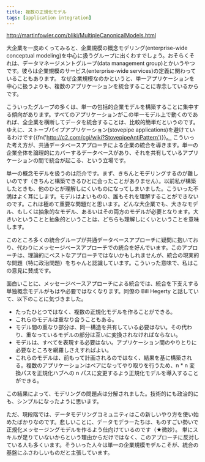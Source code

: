 ```yaml
---
title: 複数の正規化モデル
tags: [application integration]
---
```


http://martinfowler.com/bliki/MultipleCanonicalModels.html

大企業を一皮めくってみると、企業規模の概念モデリング(enterprise-wide conceptual modeling)を中心に扱うグループに出くわすでしょう。おそらくそれは、データマネージメントグループ(data management group)とかいうやつです。彼らは企業規模のサービス(enterprise-wide services)の定義に関わっていることもあります。
なぜ企業規模なのかというと、単一アプリケーションを中心に扱うよりも、複数のアプリケーションを統合することに専念しているからです。

こういったグループの多くは、単一の包括的企業モデルを構築することに集中する傾向があります。すべてのアプリケーションがこの単一モデル上で動くのであれば、全企業を横断してデータを統合することは、比較的簡単だというのです。ゆえに、ストーブパイプアプリケーション(stovepipe applications)を避けているわけです{{fn('http://c2.com/cgi/wiki?StovepipeAntiPattern')}}。
こういった考え方が、共通データベースアプローチによる企業の統合を導きます。単一の企業全体を論理的にカバーするデータベースがあり、それを共有しているアプリケーションの間で統合が起こる、という立場です。

単一の概念モデルを扱うのは厄介です。まず、きちんとモデリングするのが難しいのです（きちんと構築できるひとに会ったことがありません）。以前私が構築したときも、他のひとが理解しにくいものになってしまいました。こういった不満はよく耳にします。モデルはよいものの、誰もそれを理解することができないのです。これは極めて重要な問題だと思います。どんな大企業でも、大きなモデル、もしくは抽象的なモデル、あるいはその両方のモデルが必要となります。大きいということと抽象的ということは、どちらも理解しにくいということを意味します。

このところ多くの統合グループが共通データベースアプローチに疑問に抱いており、代わりにメッセージベースアプローチでの統合を好んでいます。このアプローチは、理論的にベストなアプローチではないかもしれませんが、統合の現実的な問題（特に政治問題）をちゃんと認識しています。こういった意味で、私はこの意見に賛成です。

面白いことに、メッセージベースアプローチによる統合では、統合を下支えする単独概念モデルがもはや必要ではなくなります。同僚の Bill Hegerty と話していて、以下のことに気づきました。

* たったひとつではなく、複数の正規化モデルを作ることができる。
* これらのモデルは重なり合うこともある。
* モデル間の重なり部分は、同一構造を共有している必要はない。その代わり、重なっているモデルの部分は互いに変換されなければならない。
* モデルは、すべてを表現する必要はない。アプリケーション間のやりとりに必要なところを網羅しさえすればよい。
* これらのモデルは、前もって計画されるのではなく、結果を基に構築される。複数のアプリケーションはペアになってやり取りを行うため、n * n 変換パスを正規化ハブへの n パスに変更するよう正規化モデルを導入することができる。

この結果によって、モデリングの問題点は分解されました。技術的にも政治的にも、シンプルになったように思います。

ただ、現段階では、データモデリングコミュニティはこの新しいやり方を使い始めたばかりなのです。悲しいことに、データモデラーたちは、ものすごい勢いで正規化メッセージングモデルを作るよう仕向けているのです（★微妙）。
単にスキルが足りていないからという理由からだけではなく、このアプローチに反対している人も多くいます。そういった人々は単一の企業規模モデルこそが、統合の基盤にふさわしいものだと主張しています。
